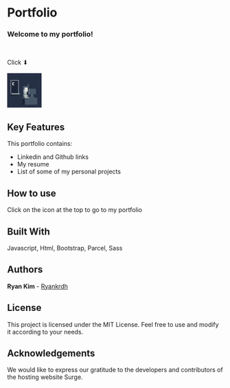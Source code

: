 # Portfolio

### Welcome to my portfolio!
<br>

Click ⬇<br><br>
<a href="https://ryankrdh.surge.sh/" target="_blank">
  <img src="src/assets/programmer1.gif" alt="Click to go to my portfolio" width="80" height="80">
</a>


## Key Features

This portfolio contains:

* Linkedin and Github links
* My resume
* List of some of my personal projects

## How to use

Click on the icon at the top to go to my portfolio

## Built With

Javascript, Html, Bootstrap, Parcel, Sass

## Authors

**Ryan Kim** - [Ryankrdh](https://github.com/ryankrdh)

## License

This project is licensed under the MIT License. Feel free to use and modify it according to your needs.

## Acknowledgements

We would like to express our gratitude to the developers and contributors of the hosting website Surge.
